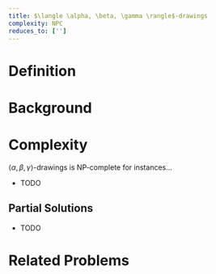 ```yaml
---
title: $\langle \alpha, \beta, \gamma \rangle$-drawings
complexity: NPC
reduces_to: ['']
---
```


# Definition

<!-- TODO -->

# Background

<!-- TODO -->

# Complexity

$\langle \alpha, \beta, \gamma \rangle$-drawings is NP-complete for instances...

- TODO

## Partial Solutions

- TODO

# Related Problems

